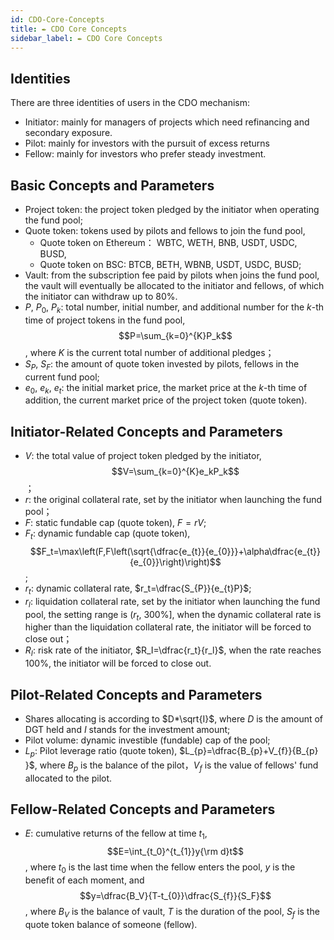 ```yaml
---
id: CDO-Core-Concepts
title: ✒ CDO Core Concepts
sidebar_label: ✒ CDO Core Concepts
---
```


## Identities
There are three identities of users in the CDO mechanism:

- Initiator: mainly for managers of projects which need refinancing and secondary exposure.
- Pilot: mainly for investors with the pursuit of excess returns
- Fellow: mainly for investors who prefer steady investment.
## Basic Concepts and Parameters

- Project token: the project token pledged by the initiator when operating the fund pool;
- Quote token: tokens used by pilots and fellows to join the fund pool,
   - Quote token on Ethereum： WBTC, WETH, BNB, USDT, USDC, BUSD,
   - Quote token on BSC: BTCB, BETH, WBNB, USDT, USDC, BUSD;
- Vault: from the subscription fee paid by pilots when joins the fund pool, the vault will eventually be allocated to the initiator and fellows, of which the initiator can withdraw up to 80%.
- $P,~P_{0},~P_{k}$: total number, initial number, and additional number for the $k$-th time of project tokens in the fund pool, $$P=\sum_{k=0}^{K}P_k$$,  where $K$ is the current total number of additional pledges；
- $S_{P},~S_{F}$: the amount of quote token invested by pilots, fellows in the current fund pool;
- $e_0,~e_k,~e_t$:  the initial market price, the market price at the $k$-th time of  addition, the current market price of the project token (quote token).
## Initiator-Related Concepts and Parameters

- $V$:  the total value of project token pledged by the initiator, $$V=\sum_{k=0}^{K}e_kP_k$$；
- $r$: the original collateral rate, set by the initiator when launching the fund pool；
- $F$: static fundable cap (quote token), $F=rV$;
- $F_t$: dynamic  fundable cap (quote token), $$F_t=\max\left(F,F\left(\sqrt{\dfrac{e_{t}}{e_{0}}}+\alpha\dfrac{e_{t}}{e_{0}}\right)\right)$$;
- $r_t$: dynamic collateral rate, $r_t=\dfrac{S_{P}}{e_{t}P}$;
- $r_l$: liquidation collateral rate, set by the initiator when launching the fund pool, the setting range is $\left(r_t,~300\%\right]$, when the dynamic collateral rate is higher than the liquidation collateral rate, the initiator will be forced to close out；
- $R_I$: risk rate of the initiator, $R_I=\dfrac{r_t}{r_l}$, when the rate reaches 100%,  the initiator will be forced to close out.
## Pilot-Related Concepts and Parameters

- Shares allocating is according to $D*\sqrt{I}$, where $D$ is the amount of DGT held and $I$ stands for the investment amount;
- Pilot volume: dynamic investible (fundable) cap of the pool;
- $L_{p}$: Pilot leverage ratio (quote token), $L_{p}=\dfrac{B_{p}+V_{f}}{B_{p}
}$, where $B_{p}$ is the balance of the pilot，$V_{f}$ is the value of fellows' fund allocated to the pilot.
## Fellow-Related Concepts and Parameters

- $E$: cumulative returns of the fellow at time $t_{1}$, $$E=\int_{t_0}^{t_{1}}y{\rm d}t$$, where $t_0$ is the last time when the fellow enters the pool, $y$ is the benefit of each moment, and $$y=\dfrac{B_V}{T-t_{0}}\dfrac{S_{f}}{S_F}$$, where $B_V$ is the balance of vault, $T$ is the duration of the pool, $S_f$ is the quote token  balance of someone (fellow).
